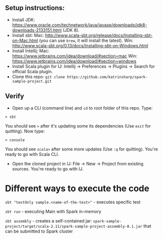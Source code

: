 ## Setup instructions:

* Install JDK: https://www.oracle.com/technetwork/java/javase/downloads/jdk8-downloads-2133151.html (JDK 8).
* Install sbt: 
Mac: http://www.scala-sbt.org/release/docs/Installing-sbt-on-Mac.html (you can use `brew`, it will install the latest).
Win: http://www.scala-sbt.org/0.13/docs/Installing-sbt-on-Windows.html
* Install Intellij: 
Mac: https://www.jetbrains.com/idea/download/#section=mac
Win: https://www.jetbrains.com/idea/download/#section=windows
* Install Scala plugin for IJ: Intellij -> Preferences -> Plugins -> Search for official Scala plugin.
* Clone this repo: `git clone https://github.com/katrinsharp/spark-sample-project.git`

## Verify

* Open up a CLI (command line) and `cd` to root folder of this repo. Type:

```
> sbt
```
You should see `>` after it's updating some its dependencies (Use `exit` for quitting). Now type:

```
> console
```

You should see `scala>` after some more updates (Use `:q` for quitting). You're ready to go with Scala CLI.

* Open the cloned project in IJ: File -> New -> Project from existing sources. You're ready to go with IJ.


# Different ways to execute the code

`sbt "testOnly sample.<name-of-the-test>"` - executes specific test

`sbt run` - executing Main with Spark in-memory

`sbt assembly` - creates a self-contained jar: `spark-sample-project/target/scala-2.11/spark-sample-project-assembly-0.1.jar` that can be submitted to Spark cluster
